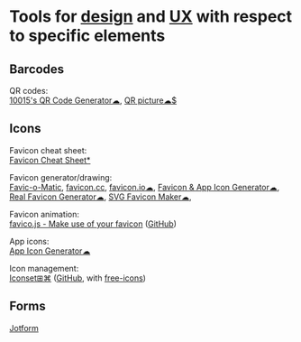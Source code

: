 
# Tools for [design](https://notageni.us/design/) and [UX](https://trendless.tech/ux-ui/) with respect to specific elements

## Barcodes

QR codes:  
[10015's QR Code Generator☁](https://10015.io/tools/qr-code-generator),
[QR picture☁$](https://www.qrpicture.com/)

## Icons

Favicon cheat sheet:  
[Favicon Cheat Sheet*](https://github.com/audreyfeldroy/favicon-cheat-sheet)

Favicon generator/drawing:  
[Favic-o-Matic](https://favicomatic.com/),
[favicon.cc](https://www.favicon.cc/),
[favicon.io☁](https://favicon.io/),
[Favicon & App Icon Generator☁](https://www.favicon-generator.org/),
[Real Favicon Generator☁](https://realfavicongenerator.net/),
[SVG Favicon Maker☁](https://formito.com/tools/favicon),

Favicon animation:  
[favico.js - Make use of your favicon](http://lab.ejci.net/favico.js/) ([GitHub](https://github.com/ejci/favico.js))

App icons:  
[App Icon Generator☁](https://appicon.co/)

Icon management:  
[Iconset⊞⌘](https://iconset.io/) ([GitHub](https://github.com/IconsetApp/iconset), with [free-icons](https://github.com/IconsetApp/free-icons))

## Forms

[Jotform](https://www.jotform.com/)
